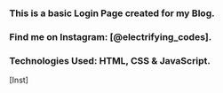 ### This is a basic Login Page created for my Blog.

### Find me on Instagram: [@electrifying_codes].

### Technologies Used: HTML, CSS & JavaScript.

[Inst]
